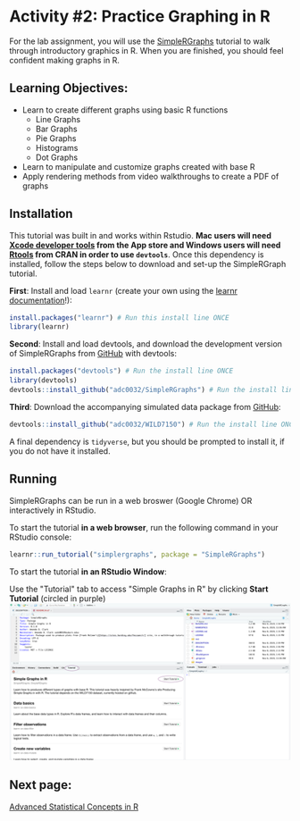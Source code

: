 # Activity #2: Practice Graphing in R

For the lab assignment, you will use the [SimpleRGraphs](https://github.com/adc0032/SimpleRGraphs) tutorial to walk through introductory graphics in R. 
When you are finished, you should feel confident making graphs in R. 

## Learning Objectives:
* Learn to create different graphs using basic R functions
  * Line Graphs
  * Bar Graphs
  * Pie Graphs
  * Histograms
  * Dot Graphs
* Learn to manipulate and customize graphs created with base R
* Apply rendering methods from video walkthroughs to create a PDF of graphs

## Installation

This tutorial was built in and works within Rstudio.
**Mac users will need [Xcode developer tools](https://mac.r-project.org/tools/) from the App store and Windows users will need [Rtools](https://cran.r-project.org/bin/windows/Rtools/) from CRAN in order to use `devtools`**. 
Once this dependency is installed, follow the steps below to download and set-up the SimpleRGraph tutorial.  

**First**: Install and load `learnr` (create your own using the [learnr documentation](https://rstudio.github.io/learnr/index.html)!):

```r
install.packages("learnr") # Run this install line ONCE
library(learnr)
```

**Second**: Install and load devtools, and download the development version of SimpleRGraphs from [GitHub](https://github.com/adc0032/SimpleRGraphs) with devtools:

``` r
install.packages("devtools") # Run the install line ONCE
library(devtools)
devtools::install_github("adc0032/SimpleRGraphs") # Run the install line ONCE
```


**Third**: Download the accompanying simulated data package from [GitHub](https://github.com/adc0032/WILD7150):

```r
devtools::install_github("adc0032/WILD7150") # Run the install line ONCE
```

A final dependency is `tidyverse`, but you should be prompted to install it, if you do not have it installed. 

## Running

SimpleRGraphs can be run in a web broswer (Google Chrome) OR interactively in RStudio.

To start the tutorial **in a web browser**, run the following command in your RStudio console:

```r
learnr::run_tutorial("simplergraphs", package = "SimpleRGraphs")
```

To start the tutorial **in an RStudio Window**:

Use the "Tutorial" tab to access "Simple Graphs in R" by clicking **Start Tutorial** (circled in purple)
![Tutorial Pane](images/tutorialpane.png)

## Next page:
[Advanced Statistical Concepts in R](https://github.com/StevisonLab/R-Mini-Course/blob/main/Advanced%20Stats%20Concepts.md)
